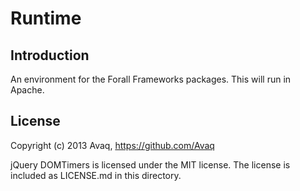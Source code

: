 # Runtime

## Introduction

An environment for the Forall Frameworks packages. This will run in Apache.

## License

Copyright (c) 2013 Avaq, https://github.com/Avaq

jQuery DOMTimers is licensed under the MIT license. The license is included as LICENSE.md
in this directory.
